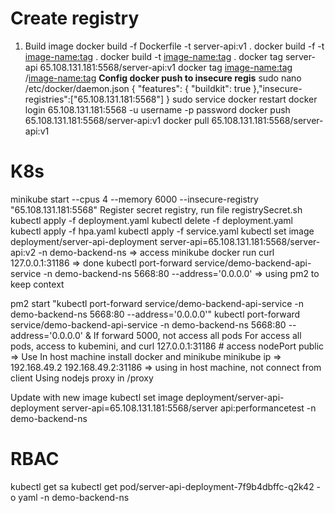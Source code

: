 # Create registry
1. Build image
docker build -f Dockerfile -t server-api:v1 .
docker build -f <Dockerfile name> -t <image-name:tag> .
docker build -t <image-name:tag> .
docker tag server-api 65.108.131.181:5568/server-api:v1
docker tag <image-name:tag> <registry>/<image-name:tag>
**Config docker push to insecure regis**
sudo nano /etc/docker/daemon.json
{ "features": { "buildkit": true },"insecure-registries":["65.108.131.181:5568"] }
sudo service docker restart
docker login 65.108.131.181:5568 -u username -p password
docker push 65.108.131.181:5568/server-api:v1
docker pull 65.108.131.181:5568/server-api:v1

# K8s
minikube start --cpus 4 --memory 6000 --insecure-registry "65.108.131.181:5568"
Register secret registry, run file registrySecret.sh
kubectl apply -f deployment.yaml
kubectl delete -f deployment.yaml
kubectl apply -f hpa.yaml
kubectl apply -f service.yaml
kubectl set image deployment/server-api-deployment server-api=65.108.131.181:5568/server-api:v2 -n demo-backend-ns
=> access minikube docker run curl 127.0.0.1:31186 => done
kubectl port-forward service/demo-backend-api-service -n demo-backend-ns 5668:80 --address='0.0.0.0'
=> using pm2 to keep context

pm2 start "kubectl port-forward service/demo-backend-api-service -n demo-backend-ns 5668:80 --address='0.0.0.0'"
kubectl port-forward service/demo-backend-api-service -n demo-backend-ns 5668:80 --address='0.0.0.0' & 
If forward 5000, not access all pods
For access all pods, access to kubemini, and curl 127.0.0.1:31186 # access nodePort public
=> Use
    In host machine install docker and minikube
    minikube ip => 192.168.49.2
    192.168.49.2:31186
    => using in host machine, not connect from client
    Using nodejs proxy in /proxy

Update with new image
 kubectl set image deployment/server-api-deployment server-api=65.108.131.181:5568/server api:performancetest -n demo-backend-ns


# RBAC
kubectl get sa
kubectl get pod/server-api-deployment-7f9b4dbffc-q2k42 -o yaml  -n demo-backend-ns
